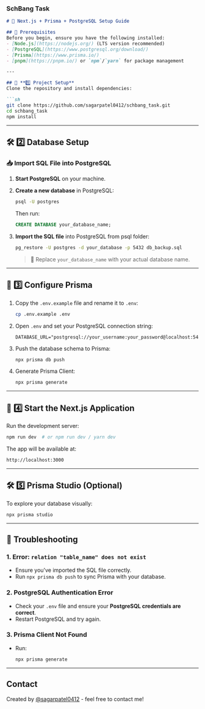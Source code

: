 ### SchBang Task
```md
# 🚀 Next.js + Prisma + PostgreSQL Setup Guide

## 📌 Prerequisites
Before you begin, ensure you have the following installed:
- [Node.js](https://nodejs.org/) (LTS version recommended)
- [PostgreSQL](https://www.postgresql.org/download/)
- [Prisma](https://www.prisma.io/)
- [pnpm](https://pnpm.io/) or `npm`/`yarn` for package management

---

## 📂 **1️⃣ Project Setup**
Clone the repository and install dependencies:

```sh
git clone https://github.com/sagarpatel0412/schbang_task.git
cd schbang_task
npm install
```

---

## 🛠 **2️⃣ Database Setup**
### 📥 Import SQL File into PostgreSQL
1. **Start PostgreSQL** on your machine.
2. **Create a new database** in PostgreSQL:
   ```sh
   psql -U postgres
   ```
   Then run:
   ```sql
   CREATE DATABASE your_database_name;
   ```

3. **Import the SQL file** into PostgreSQL from psql folder:
   ```sh
   pg_restore -U postgres -d your_database -p 5432 db_backup.sql
   ```
   > 🔹 Replace `your_database_name` with your actual database name.

---

## 🔧 **3️⃣ Configure Prisma**
1. Copy the `.env.example` file and rename it to `.env`:
   ```sh
   cp .env.example .env
   ```
2. Open `.env` and set your PostgreSQL connection string:
   ```env
   DATABASE_URL="postgresql://your_username:your_password@localhost:5432/your_database_name"
   ```

3. Push the database schema to Prisma:
   ```sh
   npx prisma db push
   ```

4. Generate Prisma Client:
   ```sh
   npx prisma generate
   ```

---

## 🚀 **4️⃣ Start the Next.js Application**
Run the development server:
```sh
npm run dev  # or npm run dev / yarn dev
```
The app will be available at:
```sh
http://localhost:3000
```

---

## 🛠 **5️⃣ Prisma Studio (Optional)**
To explore your database visually:
```sh
npx prisma studio
```

---

## 🐞 **Troubleshooting**
### **1. Error: `relation "table_name" does not exist`**
- Ensure you've imported the SQL file correctly.
- Run `npx prisma db push` to sync Prisma with your database.

### **2. PostgreSQL Authentication Error**
- Check your `.env` file and ensure your **PostgreSQL credentials are correct**.
- Restart PostgreSQL and try again.

### **3. Prisma Client Not Found**
- Run:
  ```sh
  npx prisma generate
  ```
---
## Contact
Created by [@sagarpatel0412](https://github.com/sagarpatel0412) - feel free to contact me!
